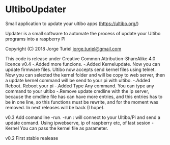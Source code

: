 # UltiboUpdater
Small application to update your ultibo apps (https://ultibo.org/)

 Updater is a small software to automate the process of update
 your Ultibo programs into a raspberry PI

  Copyright (C) 2018 Jorge Turiel jorge.turiel@gmail.com

  This code is release under Creative Common Attribution-ShareAlike 4.0 licence
  v0.4
       -.Added more funcions.
       -.Added Kernelupdate. Now you can update firmware files. Ultibo now accepts
                           send kernel files using telnet. Now you can selected
                           the kernel folder and will be copy to web server, then
                           a update kernel command will be send to your pi with ultibo.
       -.Added Reboot. Reboot your pi
       -.Added Type Any command. You can type any command to your ultibo
       -.Remove update cmdline with the ip server, because the cmdline file has can have more entries,
         and this entries has to be in one line, so this functions must be rewrite, and for the moment
         was removed. In next releases will be back (I hope).

  v0.3 Add comandline -run.
       -run : will connect to your Ultibo/Pi and send a update comand. Using
              ipwebserve, ip of raspberry etc, of last sesion
       -Kernel You can pass the kernel file as parameter.

  v0.2 First stable realease   
